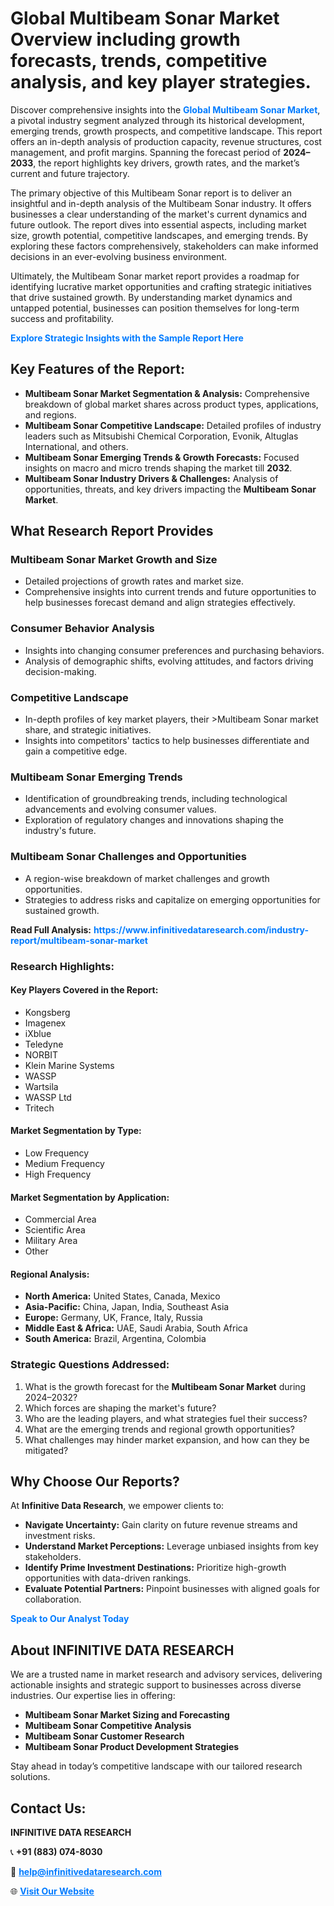 <h1>Global Multibeam Sonar Market Overview including growth forecasts, trends, competitive analysis, and key player strategies.</h1>
<p>
Discover comprehensive insights into the 
<a href="https://www.infinitivedataresearch.com/industry-report/multibeam-sonar-market" rel="dofollow" style="color: #007BFF; text-decoration: none;"><strong>Global Multibeam Sonar Market</strong></a>, a pivotal industry segment analyzed through its historical development, emerging trends, growth prospects, and competitive landscape. This report offers an in-depth analysis of production capacity, revenue structures, cost management, and profit margins. Spanning the forecast period of <strong>2024–2033</strong>, the report highlights key drivers, growth rates, and the market’s current and future trajectory.
</p>
<p>
The primary objective of this Multibeam Sonar report is to deliver an insightful and in-depth analysis of the Multibeam Sonar industry. It offers businesses a clear understanding of the market's current dynamics and future outlook. The report dives into essential aspects, including market size, growth potential, competitive landscapes, and emerging trends. By exploring these factors comprehensively, stakeholders can make informed decisions in an ever-evolving business environment.
</p>
<p>
Ultimately, the Multibeam Sonar market report provides a roadmap for identifying lucrative market opportunities and crafting strategic initiatives that drive sustained growth. By understanding market dynamics and untapped potential, businesses can position themselves for long-term success and profitability.
</p>
<p>
<a href="https://www.infinitivedataresearch.com/request-sample/reportId=106797" style="color: #007BFF; text-decoration: none;"><strong>Explore Strategic Insights with the Sample Report Here</strong></a>
</p>

<h2>Key Features of the Report:</h2>
<ul>
<li><strong>Multibeam Sonar Market Segmentation & Analysis:</strong> Comprehensive breakdown of global market shares across product types, applications, and regions.</li>
<li><strong>Multibeam Sonar Competitive Landscape:</strong> Detailed profiles of industry leaders such as Mitsubishi Chemical Corporation, Evonik, Altuglas International, and others.</li>
<li><strong>Multibeam Sonar Emerging Trends & Growth Forecasts:</strong> Focused insights on macro and micro trends shaping the market till <strong>2032</strong>.</li>
<li><strong>Multibeam Sonar Industry Drivers & Challenges:</strong> Analysis of opportunities, threats, and key drivers impacting the <strong>Multibeam Sonar Market</strong>.</li>
</ul>

<h2>What Research Report Provides</h2>
<h3>Multibeam Sonar Market Growth and Size</h3>
<ul>
<li>Detailed projections of growth rates and market size.</li>
<li>Comprehensive insights into current trends and future opportunities to help businesses forecast demand and align strategies effectively.</li>
</ul>

<h3>Consumer Behavior Analysis</h3>
<ul>
<li>Insights into changing consumer preferences and purchasing behaviors.</li>
<li>Analysis of demographic shifts, evolving attitudes, and factors driving decision-making.</li>
</ul>

<h3>Competitive Landscape</h3>
<ul>
<li>In-depth profiles of key market players, their >Multibeam Sonar market share, and strategic initiatives.</li>
<li>Insights into competitors' tactics to help businesses differentiate and gain a competitive edge.</li>
</ul>

<h3>Multibeam Sonar Emerging Trends</h3>
<ul>
<li>Identification of groundbreaking trends, including technological advancements and evolving consumer values.</li>
<li>Exploration of regulatory changes and innovations shaping the industry's future.</li>
</ul>

<h3>Multibeam Sonar Challenges and Opportunities</h3>
<ul>
<li>A region-wise breakdown of market challenges and growth opportunities.</li>
<li>Strategies to address risks and capitalize on emerging opportunities for sustained growth.</li>
</ul>
<p><strong>Read Full Analysis:</strong> <a href="https://www.infinitivedataresearch.com/industry-report/multibeam-sonar-market" rel="dofollow" style="color: #007BFF; text-decoration: none;"><strong>https://www.infinitivedataresearch.com/industry-report/multibeam-sonar-market</strong></a></p>
<h3>Research Highlights:</h3>
<h4>Key Players Covered in the Report:</h4>
<ul><li>Kongsberg</li><li>Imagenex</li><li>iXblue</li><li>Teledyne</li><li>NORBIT</li><li>Klein Marine Systems</li><li>WASSP</li><li>Wartsila</li><li>WASSP Ltd</li><li>Tritech</li></ul>
<h4>Market Segmentation by Type:</h4>
<ul><li>Low Frequency</li><li>Medium Frequency</li><li>High Frequency</li></ul>
<h4>Market Segmentation by Application:</h4>
<ul><li>Commercial Area</li><li>Scientific Area</li><li>Military Area</li><li>Other</li></ul>

<h4>Regional Analysis:</h4>
<ul>
<li><strong>North America:</strong> United States, Canada, Mexico</li>
<li><strong>Asia-Pacific:</strong> China, Japan, India, Southeast Asia</li>
<li><strong>Europe:</strong> Germany, UK, France, Italy, Russia</li>
<li><strong>Middle East & Africa:</strong> UAE, Saudi Arabia, South Africa</li>
<li><strong>South America:</strong> Brazil, Argentina, Colombia</li>
</ul>

<h3>Strategic Questions Addressed:</h3>
<ol>
<li>What is the growth forecast for the <strong>Multibeam Sonar Market</strong> during 2024–2032?</li>
<li>Which forces are shaping the market's future?</li>
<li>Who are the leading players, and what strategies fuel their success?</li>
<li>What are the emerging trends and regional growth opportunities?</li>
<li>What challenges may hinder market expansion, and how can they be mitigated?</li>
</ol>

<h2>Why Choose Our Reports?</h2>
<p>At <strong>Infinitive Data Research</strong>, we empower clients to:</p>
<ul>
<li><strong>Navigate Uncertainty:</strong> Gain clarity on future revenue streams and investment risks.</li>
<li><strong>Understand Market Perceptions:</strong> Leverage unbiased insights from key stakeholders.</li>
<li><strong>Identify Prime Investment Destinations:</strong> Prioritize high-growth opportunities with data-driven rankings.</li>
<li><strong>Evaluate Potential Partners:</strong> Pinpoint businesses with aligned goals for collaboration.</li>
</ul>
<p><a href="https://www.infinitivedataresearch.com/industry-report/multibeam-sonar-market" rel="dofollow" style="color: #007BFF; text-decoration: none;"><strong>Speak to Our Analyst Today</strong></a></p>

<h2>About INFINITIVE DATA RESEARCH</h2>
<p>We are a trusted name in market research and advisory services, delivering actionable insights and strategic support to businesses across diverse industries. Our expertise lies in offering:</p>
<ul>
<li><strong>Multibeam Sonar Market Sizing and Forecasting</strong></li>
<li><strong>Multibeam Sonar Competitive Analysis</strong></li>
<li><strong>Multibeam Sonar Customer Research</strong></li>
<li><strong>Multibeam Sonar Product Development Strategies</strong></li>
</ul>
<p>Stay ahead in today’s competitive landscape with our tailored research solutions.</p>

<h2>Contact Us:</h2>
<p><strong>INFINITIVE DATA RESEARCH</strong></p>
<p>📞 <strong>+91 (883) 074-8030</strong></p>
<p>📧 <strong><a href="mailto:help@infinitivedataresearch.com" style="color: #007BFF;">help@infinitivedataresearch.com</a></strong></p>
<p>🌐 <strong><a href="https://www.infinitivedataresearch.com" rel="dofollow" style="color: #007BFF;">Visit Our Website</a></strong></p>